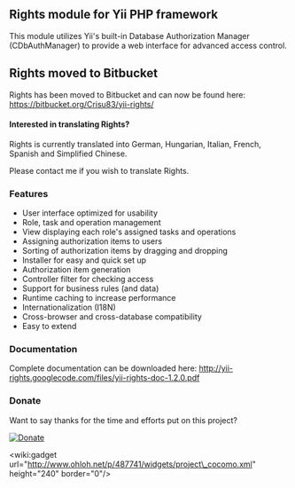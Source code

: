 ## Rights module for Yii PHP framework ##

This module utilizes Yii's built-in Database Authorization Manager (CDbAuthManager) to provide a web interface for advanced access control.

## Rights moved to Bitbucket ##

Rights has been moved to Bitbucket and can now be found here:
https://bitbucket.org/Crisu83/yii-rights/

#### Interested in translating Rights? ####
Rights is currently translated into German, Hungarian, Italian, French, Spanish and Simplified Chinese.

Please contact me if you wish to translate Rights.

### Features ###

  * User interface optimized for usability
  * Role, task and operation management
  * View displaying each role's assigned tasks and operations
  * Assigning authorization items to users
  * Sorting of authorization items by dragging and dropping
  * Installer for easy and quick set up
  * Authorization item generation
  * Controller filter for checking access
  * Support for business rules (and data)
  * Runtime caching to increase performance
  * Internationalization (I18N)
  * Cross-browser and cross-database compatibility
  * Easy to extend

### Documentation ###

Complete documentation can be downloaded here:
http://yii-rights.googlecode.com/files/yii-rights-doc-1.2.0.pdf

### Donate ###

Want to say thanks for the time and efforts put on this project?

<a href='https://www.paypal.com/cgi-bin/webscr?cmd=_s-xclick&hosted_button_id=LWWWV6VSZB3ZU'><img src='https://www.paypal.com/en_US/i/btn/btn_donate_SM.gif' alt='Donate' /></a>

&lt;wiki:gadget url="http://www.ohloh.net/p/487741/widgets/project\_cocomo.xml" height="240" border="0"/&gt;
